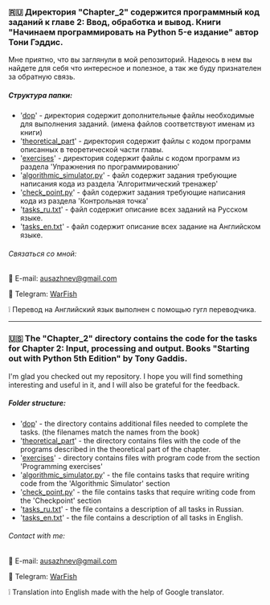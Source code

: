 ### :ru: Директория "Chapter_2" содержится программный код заданий к главе 2: Ввод, обработка и вывод. Книги "Начинаем программировать на Python 5-е издание" автор Тони Гэддис.

Мне приятно, что вы заглянули в мой репозиторий. Надеюсь в нем вы найдете для себя что интересное и полезное, а так же буду признателен за обратную связь.

##### Структура папки:
* '[dop](https://github.com/WarFish/learning/tree/main/Starting_out_with_Python_5th_Edition/Chapter_2/dop)' - директория содержит дополнительные файлы необходимые для выполнения заданий.
(имена файлов соответствуют именам из книги)
* '[theoretical_part](https://github.com/WarFish/learning/tree/main/Starting_out_with_Python_5th_Edition/Chapter_2/theoretical_part)' - директория содержит файлы с кодом программ описанных в теоретической части главы.
* '[exercises](https://github.com/WarFish/learning/tree/main/Starting_out_with_Python_5th_Edition/Chapter_2/exercises)' - директория содержит файлы с кодом программ из раздела 'Упражнения по программированию'
* '[algorithmic_simulator.py](https://github.com/WarFish/learning/blob/main/Starting_out_with_Python_5th_Edition/Chapter_2/algorithmic_simulator.py)' - файл содержит задания требующие написания кода из раздела 'Алгоритмический тренажер'
* '[check_point.py](https://github.com/WarFish/learning/blob/main/Starting_out_with_Python_5th_Edition/Chapter_2/check_point.py)' - файл содержит задания требующие написания кода из раздела 'Контрольная точка' 
* '[tasks_ru.txt](https://github.com/WarFish/learning/blob/main/Starting_out_with_Python_5th_Edition/Chapter_2/tasks_ru.txt)' - файл содержит описание всех заданий на Русском языке.
* '[tasks_en.txt](https://github.com/WarFish/learning/blob/main/Starting_out_with_Python_5th_Edition/Chapter_2/tasks_en.txt)' - файл содержит описание всех задание на Английском языке.

###### Связаться со мной:
:e-mail: E-mail: [ausazhnev@gmail.com](mailto:ausazhnev@gmail.com)

:scroll: Telegram: [WarFish](https://t.me/ausazhnev)

:grey_exclamation: Перевод на Английский язык выполнен с помощью гугл переводчика.

___

### :us: The "Chapter_2" directory contains the code for the tasks for Chapter 2: Input, processing and output. Books "Starting out with Python 5th Edition" by Tony Gaddis.

I'm glad you checked out my repository. I hope you will find something interesting and useful in it, and I will also be grateful for the feedback.

##### Folder structure:
* '[dop](https://github.com/WarFish/learning/tree/main/Starting_out_with_Python_5th_Edition/Chapter_2/dop)' - the directory contains additional files needed to complete the tasks.
(the filenames match the names from the book)
* '[theoretical_part](https://github.com/WarFish/learning/tree/main/Starting_out_with_Python_5th_Edition/Chapter_2/theoretical_part)' - the directory contains files with the code of the programs described in the theoretical part of the chapter.
* '[exercises](https://github.com/WarFish/learning/tree/main/Starting_out_with_Python_5th_Edition/Chapter_2/exercises)' - directory contains files with program code from the section 'Programming exercises'
* '[algorithmic_simulator.py](https://github.com/WarFish/learning/blob/main/Starting_out_with_Python_5th_Edition/Chapter_2/algorithmic_simulator.py)' - the file contains tasks that require writing code from the 'Algorithmic Simulator' section
* '[check_point.py](https://github.com/WarFish/learning/blob/main/Starting_out_with_Python_5th_Edition/Chapter_2/check_point.py)' - the file contains tasks that require writing code from the 'Checkpoint' section
* '[tasks_ru.txt](https://github.com/WarFish/learning/blob/main/Starting_out_with_Python_5th_Edition/Chapter_2/tasks_ru.txt)' - the file contains a description of all tasks in Russian.
* '[tasks_en.txt](https://github.com/WarFish/learning/blob/main/Starting_out_with_Python_5th_Edition/Chapter_2/tasks_en.txt)' - the file contains a description of all tasks in English.

###### Contact with me:
:e-mail: E-mail: [ausazhnev@gmail.com](mailto:ausazhnev@gmail.com)

:scroll: Telegram: [WarFish](https://t.me/ausazhnev)

:grey_exclamation: Translation into English made with the help of Google translator.
